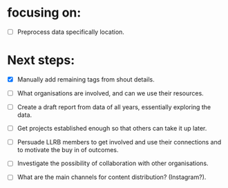 # focusing on:

- [ ] Preprocess data specifically location.



# Next steps:
- [X] Manually add remaining tags from shout details.
- [ ] What organisations are involved, and can we use their resources.
- [ ] Create a draft report from data of all years, essentially exploring the data.
- [ ] Get projects established enough so that others can take it up later. 
- [ ] Persuade LLRB members to get involved and use their connections and to motivate the buy in of outcomes.
- [ ] Investigate the possibility of collaboration with other organisations.
- [ ] What are the main channels for content distribution? (Instagram?).


